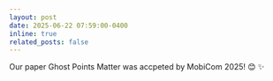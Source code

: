 ```yaml
---
layout: post
date: 2025-06-22 07:59:00-0400
inline: true
related_posts: false
---
```


Our paper <span class="highlight-blue ">Ghost Points Matter </span> was accpeted by MobiCom 2025! 😊 ✨
